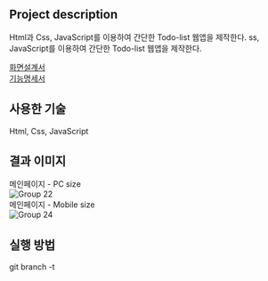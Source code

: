 Project description
----
Html과 Css, JavaScript를 이용하여 간단한 Todo-list 웹앱을 제작한다.
ss, JavaScript를 이용하여 간단한 Todo-list 웹앱을 제작한다.

[화면설계서](https://github.com/HICC-Introduction/B652009-Todo_list/issues/4#issue-842737681)<br>
[기능명세서](https://github.com/HICC-Introduction/B652009-Todo_list/issues/3#issue-842730389)

사용한 기술
---
Html, Css, JavaScript

결과 이미지
---
메인페이지 - PC size<br>
![Group 22](https://user-images.githubusercontent.com/51940808/113503972-27b54900-9570-11eb-9914-25aaa2dc14c1.png)<br>
메인페이지 - Mobile size<br>
![Group 24](https://user-images.githubusercontent.com/51940808/113504009-63501300-9570-11eb-985b-74ac4badc932.png)


실행 방법
---
git branch -t 
